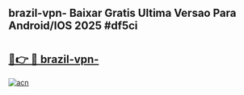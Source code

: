 ## brazil-vpn- Baixar Gratis Ultima Versao Para Android/IOS 2025 #df5ci

# <h2><a href="https://ainizakaria.my?title=brazil-vpn-&ref=20M">🔗👉 🔴 brazil-vpn-</a></h2>

[![acn](https://github.com/user-attachments/assets/0f9c940e-d8b0-45ae-aac7-cd30a18b3e1c)](https://ainizakaria.my?title=brazil-vpn-&ref=20M)

